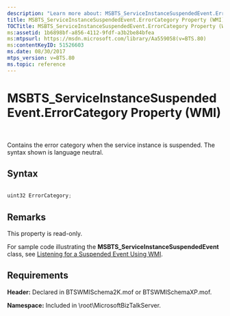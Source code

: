 ```yaml
---
description: "Learn more about: MSBTS_ServiceInstanceSuspendedEvent.ErrorCategory Property (WMI)"
title: MSBTS_ServiceInstanceSuspendedEvent.ErrorCategory Property (WMI)
TOCTitle: MSBTS_ServiceInstanceSuspendedEvent.ErrorCategory Property (WMI)
ms:assetid: 1b6898bf-a856-4112-9fdf-a3b2be84bfea
ms:mtpsurl: https://msdn.microsoft.com/library/Aa559058(v=BTS.80)
ms:contentKeyID: 51526603
ms.date: 08/30/2017
mtps_version: v=BTS.80
ms.topic: reference
---
```


# MSBTS\_ServiceInstanceSuspendedEvent.ErrorCategory Property (WMI)

 

Contains the error category when the service instance is suspended. The syntax shown is language neutral.

## Syntax

```C#
  
uint32 ErrorCategory;  
```

## Remarks

This property is read-only.

For sample code illustrating the **MSBTS\_ServiceInstanceSuspendedEvent** class, see [Listening for a Suspended Event Using WMI](listening-for-a-suspended-event-using-wmi.md).

## Requirements

**Header:** Declared in BTSWMISchema2K.mof or BTSWMISchemaXP.mof.

**Namespace:** Included in \\root\\MicrosoftBizTalkServer.

